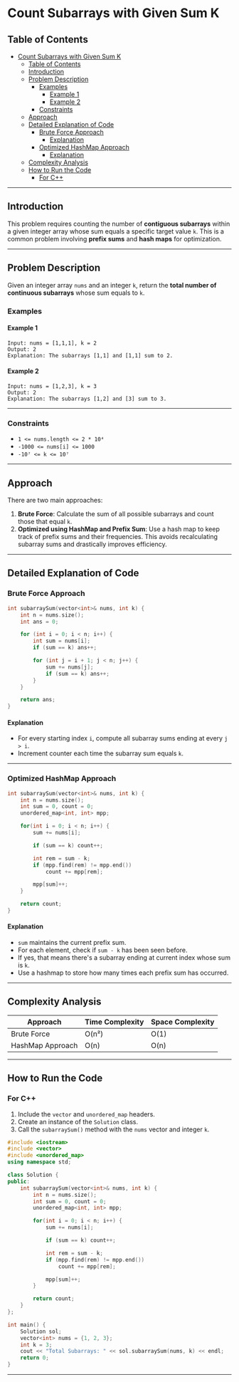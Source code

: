 # Count Subarrays with Given Sum K

<!-- markdownlint-disable MD024 -->

## Table of Contents

- [Count Subarrays with Given Sum K](#count-subarrays-with-given-sum-k)
  - [Table of Contents](#table-of-contents)
  - [Introduction](#introduction)
  - [Problem Description](#problem-description)
    - [Examples](#examples)
      - [Example 1](#example-1)
      - [Example 2](#example-2)
    - [Constraints](#constraints)
  - [Approach](#approach)
  - [Detailed Explanation of Code](#detailed-explanation-of-code)
    - [Brute Force Approach](#brute-force-approach)
      - [Explanation](#explanation)
    - [Optimized HashMap Approach](#optimized-hashmap-approach)
      - [Explanation](#explanation-1)
  - [Complexity Analysis](#complexity-analysis)
  - [How to Run the Code](#how-to-run-the-code)
    - [For C++](#for-c)

---

## Introduction

This problem requires counting the number of **contiguous subarrays** within a given integer array whose sum equals a specific target value `k`. This is a common problem involving **prefix sums** and **hash maps** for optimization.

---

## Problem Description

Given an integer array `nums` and an integer `k`, return the **total number of continuous subarrays** whose sum equals to `k`.

### Examples

#### Example 1

```plaintext
Input: nums = [1,1,1], k = 2
Output: 2
Explanation: The subarrays [1,1] and [1,1] sum to 2.
```

#### Example 2

```plaintext
Input: nums = [1,2,3], k = 3
Output: 2
Explanation: The subarrays [1,2] and [3] sum to 3.
```

---

### Constraints

- `1 <= nums.length <= 2 * 10⁴`
- `-1000 <= nums[i] <= 1000`
- `-10⁷ <= k <= 10⁷`

---

## Approach

There are two main approaches:

1. **Brute Force**: Calculate the sum of all possible subarrays and count those that equal `k`.
2. **Optimized using HashMap and Prefix Sum**: Use a hash map to keep track of prefix sums and their frequencies. This avoids recalculating subarray sums and drastically improves efficiency.

---

## Detailed Explanation of Code

### Brute Force Approach

```cpp
int subarraySum(vector<int>& nums, int k) {
    int n = nums.size();
    int ans = 0;

    for (int i = 0; i < n; i++) {
        int sum = nums[i];
        if (sum == k) ans++;

        for (int j = i + 1; j < n; j++) {
            sum += nums[j];
            if (sum == k) ans++;
        }
    }

    return ans;
}
```

#### Explanation

- For every starting index `i`, compute all subarray sums ending at every `j > i`.
- Increment counter each time the subarray sum equals `k`.

---

### Optimized HashMap Approach

```cpp
int subarraySum(vector<int>& nums, int k) {
    int n = nums.size();
    int sum = 0, count = 0;
    unordered_map<int, int> mpp;

    for(int i = 0; i < n; i++) {
        sum += nums[i];

        if (sum == k) count++;

        int rem = sum - k;
        if (mpp.find(rem) != mpp.end())
            count += mpp[rem];

        mpp[sum]++;
    }

    return count;
}
```

#### Explanation

- `sum` maintains the current prefix sum.
- For each element, check if `sum - k` has been seen before.
- If yes, that means there's a subarray ending at current index whose sum is `k`.
- Use a hashmap to store how many times each prefix sum has occurred.

---

## Complexity Analysis

| Approach         | Time Complexity | Space Complexity |
| ---------------- | --------------- | ---------------- |
| Brute Force      | O(n²)           | O(1)             |
| HashMap Approach | O(n)            | O(n)             |

---

## How to Run the Code

### For C++

1. Include the `vector` and `unordered_map` headers.
2. Create an instance of the `Solution` class.
3. Call the `subarraySum()` method with the `nums` vector and integer `k`.

```cpp
#include <iostream>
#include <vector>
#include <unordered_map>
using namespace std;

class Solution {
public:
    int subarraySum(vector<int>& nums, int k) {
        int n = nums.size();
        int sum = 0, count = 0;
        unordered_map<int, int> mpp;

        for(int i = 0; i < n; i++) {
            sum += nums[i];

            if (sum == k) count++;

            int rem = sum - k;
            if (mpp.find(rem) != mpp.end())
                count += mpp[rem];

            mpp[sum]++;
        }

        return count;
    }
};

int main() {
    Solution sol;
    vector<int> nums = {1, 2, 3};
    int k = 3;
    cout << "Total Subarrays: " << sol.subarraySum(nums, k) << endl;
    return 0;
}
```

---
